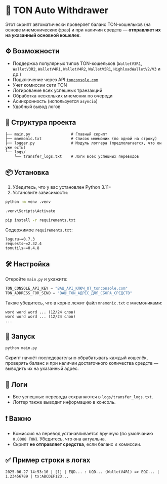 # 💸 TON Auto Withdrawer

Этот скрипт автоматически проверяет баланс TON-кошельков (на основе мнемонических фраз) и при наличии средств — **отправляет их на указанный основной кошелек**.

## ⚙️ Возможности

- Поддержка популярных типов TON-кошельков (`WalletV3R1`, `WalletV3R2`, `WalletV4R1`, `WalletV4R2`, `WalletV5R1`, `HighloadWalletV2/V3` и др.)
- Подключение через API [`tonconsole.com`](https://tonconsole.com/)
- Учет комиссии сети TON
- Логирование всех успешных транзакций
- Обработка нескольких мнемоник по очереди
- Асинхронность (используется `asyncio`)
- Удобный вывод логов

## 📁 Структура проекта

```
├── main.py                  # Главный скрипт
├── mnemonic.txt             # Список мнемоник (по одной на строку)
├── logger.py                # Модуль логгера (предполагается, что он уже есть)
└── logs/
    └── transfer_logs.txt    # Логи всех успешных переводов
```

## 📦 Установка

1. Убедитесь, что у вас установлен Python 3.11+
2. Установите зависимости:

```bash
python -m venv .venv
```
```bash
.venv\Scripts\Activate
```
```bash
pip install -r requirements.txt
```

Содержимое `requirements.txt`:
```
loguru~=0.7.3
requests~=2.32.4
tonutils~=0.4.8
```

## 🛠 Настройка

Откройте `main.py` и укажите:

```python
TON_CONSOLE_API_KEY = "ВАШ_API_КЛЮЧ_ОТ_tonconsole.com"
TON_ADDRESS_FOR_SEND = "ВАШ_TON_АДРЕС_ДЛЯ_СБОРА_СРЕДСТВ"
```

Также убедитесь, что в корне лежит файл `mnemonic.txt` с мнемониками:

```
word word word ... (12/24 слов)
word word word ... (12/24 слов)
...
```

## 🚀 Запуск

```bash
python main.py
```

Скрипт начнёт последовательно обрабатывать каждый кошелёк, проверять баланс и при наличии достаточного количества средств — выводить их на указанный адрес.

## 📄 Логи

- Все успешные переводы сохраняются в `logs/transfer_logs.txt`.
- Логгер также выводит информацию в консоль.

## ❗ Важно

- Комиссия на перевод устанавливается вручную (по умолчанию `0.0088 TON`). Убедитесь, что она актуальна.
- Скрипт **не отправляет средства**, если баланс ≤ комиссии.

## ✅ Пример строки в логах

```
2025-06-27 14:53:10 | [1] | EQD... : UQD... (WalletV4R1) => EQC... | 1.23456789 | tx:ABCDEF123...
```
